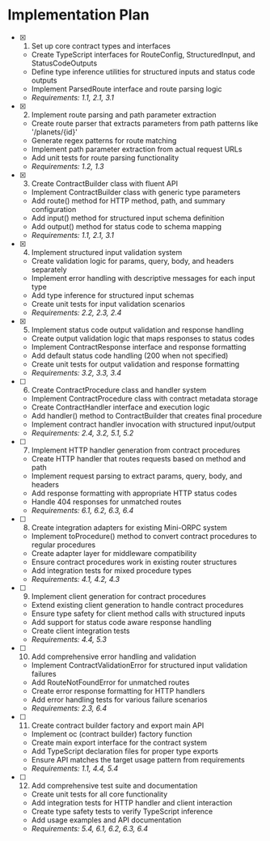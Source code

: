# Implementation Plan

- [x] 1. Set up core contract types and interfaces

  - Create TypeScript interfaces for RouteConfig, StructuredInput, and StatusCodeOutputs
  - Define type inference utilities for structured inputs and status code outputs
  - Implement ParsedRoute interface and route parsing logic
  - _Requirements: 1.1, 2.1, 3.1_

- [x] 2. Implement route parsing and path parameter extraction

  - Create route parser that extracts parameters from path patterns like '/planets/{id}'
  - Generate regex patterns for route matching
  - Implement path parameter extraction from actual request URLs
  - Add unit tests for route parsing functionality
  - _Requirements: 1.2, 1.3_

- [x] 3. Create ContractBuilder class with fluent API

  - Implement ContractBuilder class with generic type parameters
  - Add route() method for HTTP method, path, and summary configuration
  - Add input() method for structured input schema definition
  - Add output() method for status code to schema mapping
  - _Requirements: 1.1, 2.1, 3.1_

- [x] 4. Implement structured input validation system

  - Create validation logic for params, query, body, and headers separately
  - Implement error handling with descriptive messages for each input type
  - Add type inference for structured input schemas
  - Create unit tests for input validation scenarios
  - _Requirements: 2.2, 2.3, 2.4_

- [x] 5. Implement status code output validation and response handling

  - Create output validation logic that maps responses to status codes
  - Implement ContractResponse interface and response formatting
  - Add default status code handling (200 when not specified)
  - Create unit tests for output validation and response formatting
  - _Requirements: 3.2, 3.3, 3.4_

- [ ] 6. Create ContractProcedure class and handler system

  - Implement ContractProcedure class with contract metadata storage
  - Create ContractHandler interface and execution logic
  - Add handler() method to ContractBuilder that creates final procedure
  - Implement contract handler invocation with structured input/output
  - _Requirements: 2.4, 3.2, 5.1, 5.2_

- [ ] 7. Implement HTTP handler generation from contract procedures

  - Create HTTP handler that routes requests based on method and path
  - Implement request parsing to extract params, query, body, and headers
  - Add response formatting with appropriate HTTP status codes
  - Handle 404 responses for unmatched routes
  - _Requirements: 6.1, 6.2, 6.3, 6.4_

- [ ] 8. Create integration adapters for existing Mini-ORPC system

  - Implement toProcedure() method to convert contract procedures to regular procedures
  - Create adapter layer for middleware compatibility
  - Ensure contract procedures work in existing router structures
  - Add integration tests for mixed procedure types
  - _Requirements: 4.1, 4.2, 4.3_

- [ ] 9. Implement client generation for contract procedures

  - Extend existing client generation to handle contract procedures
  - Ensure type safety for client method calls with structured inputs
  - Add support for status code aware response handling
  - Create client integration tests
  - _Requirements: 4.4, 5.3_

- [ ] 10. Add comprehensive error handling and validation

  - Implement ContractValidationError for structured input validation failures
  - Add RouteNotFoundError for unmatched routes
  - Create error response formatting for HTTP handlers
  - Add error handling tests for various failure scenarios
  - _Requirements: 2.3, 6.4_

- [ ] 11. Create contract builder factory and export main API

  - Implement oc (contract builder) factory function
  - Create main export interface for the contract system
  - Add TypeScript declaration files for proper type exports
  - Ensure API matches the target usage pattern from requirements
  - _Requirements: 1.1, 4.4, 5.4_

- [ ] 12. Add comprehensive test suite and documentation
  - Create unit tests for all core functionality
  - Add integration tests for HTTP handler and client interaction
  - Create type safety tests to verify TypeScript inference
  - Add usage examples and API documentation
  - _Requirements: 5.4, 6.1, 6.2, 6.3, 6.4_

